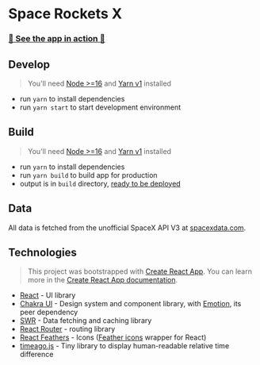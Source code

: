 # Space Rockets X

### [🚀 See the app in action 🚀](https://spacerocketsx.netlify.app)

## Develop

> You'll need [Node >=16](https://nodejs.org/en/) and
> [Yarn v1](https://classic.yarnpkg.com/en/) installed

- run `yarn` to install dependencies
- run `yarn start` to start development environment

## Build

> You'll need [Node >=16](https://nodejs.org/en/) and
> [Yarn v1](https://classic.yarnpkg.com/en/) installed

- run `yarn` to install dependencies
- run `yarn build` to build app for production
- output is in `build` directory,
  [ready to be deployed](https://create-react-app.dev/docs/deployment/)

## Data

All data is fetched from the unofficial SpaceX API V3 at
[spacexdata.com](https://docs.spacexdata.com/?version=latest).

## Technologies

> This project was bootstrapped with
> [Create React App](https://github.com/facebook/create-react-app). You can
> learn more in the
> [Create React App documentation](https://facebook.github.io/create-react-app/docs/getting-started).

- [React](https://reactjs.org) - UI library
- [Chakra UI](https://chakra-ui.com) - Design system and component library, with
  [Emotion](https://emotion.sh), its peer dependency
- [SWR](https://swr.vercel.app) - Data fetching and caching library
- [React Router](https://reactrouter.com/docs/en/v6) - routing library
- [React Feathers](https://github.com/feathericons/react-feather) - Icons
  ([Feather icons](https://feathericons.com/) wrapper for React)
- [timeago.js](https://timeago.org/) - Tiny library to display human-readable
  relative time difference
